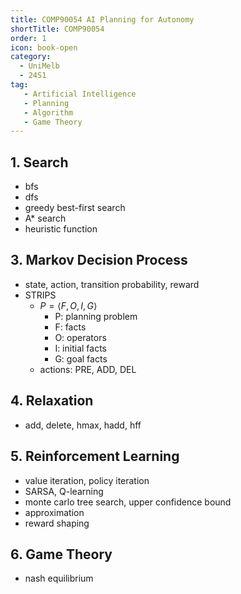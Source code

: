 ```yaml
---
title: COMP90054 AI Planning for Autonomy
shortTitle: COMP90054
order: 1
icon: book-open
category:
  - UniMelb
  - 24S1
tag:
   - Artificial Intelligence
   - Planning
   - Algorithm
   - Game Theory
---
```


## 1. Search

- bfs
- dfs
- greedy best-first search
- A* search
- heuristic function

## 3. Markov Decision Process

- state, action, transition probability, reward
- STRIPS
  - $P = \langle F, O, I, G \rangle$
    - P: planning problem
    - F: facts
    - O: operators
    - I: initial facts
    - G: goal facts
  - actions: PRE, ADD, DEL 

## 4. Relaxation

- add, delete, hmax, hadd, hff

## 5. Reinforcement Learning

- value iteration, policy iteration
- SARSA, Q-learning
- monte carlo tree search, upper confidence bound
- approximation
- reward shaping

## 6. Game Theory

- nash equilibrium
